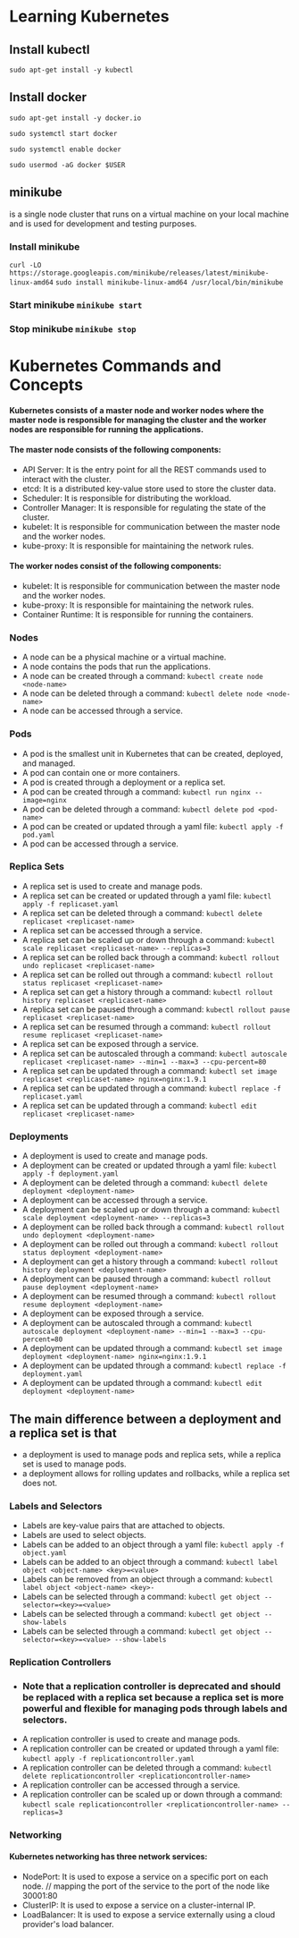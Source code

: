 # Learning Kubernetes

## Install kubectl
`` sudo apt-get install -y kubectl ``

## Install docker
`` sudo apt-get install -y docker.io ``

`` sudo systemctl start docker ``

`` sudo systemctl enable docker ``

`` sudo usermod -aG docker $USER ``

## minikube 
is a single node cluster that runs on a virtual machine on your local machine and is used for development and testing purposes.

### Install minikube
`` curl -LO https://storage.googleapis.com/minikube/releases/latest/minikube-linux-amd64 ``
`` sudo install minikube-linux-amd64 /usr/local/bin/minikube ``

### Start minikube `` minikube start ``

### Stop minikube `` minikube stop ``

# Kubernetes Commands and Concepts
#### Kubernetes consists of a master node and worker nodes where the master node is responsible for managing the cluster and the worker nodes are responsible for running the applications.

#### The master node consists of the following components:
- API Server: It is the entry point for all the REST commands used to interact with the cluster.
- etcd: It is a distributed key-value store used to store the cluster data.
- Scheduler: It is responsible for distributing the workload.
- Controller Manager: It is responsible for regulating the state of the cluster.
- kubelet: It is responsible for communication between the master node and the worker nodes.
- kube-proxy: It is responsible for maintaining the network rules.

#### The worker nodes consist of the following components:
- kubelet: It is responsible for communication between the master node and the worker nodes.
- kube-proxy: It is responsible for maintaining the network rules.
- Container Runtime: It is responsible for running the containers.

### Nodes
- A node can be a physical machine or a virtual machine.
- A node contains the pods that run the applications.
- A node can be created through a command: `` kubectl create node <node-name> ``
- A node can be deleted through a command: `` kubectl delete node <node-name> ``
- A node can be accessed through a service.

### Pods
- A pod is the smallest unit in Kubernetes that can be created, deployed, and managed.
- A pod can contain one or more containers.
- A pod is created through a deployment or a replica set.
- A pod can be created through a command: `` kubectl run nginx --image=nginx ``
- A pod can be deleted through a command: `` kubectl delete pod <pod-name> ``
- A pod can be created or updated through a yaml file: `` kubectl apply -f pod.yaml ``
- A pod can be accessed through a service.

### Replica Sets
- A replica set is used to create and manage pods.
- A replica set can be created or updated through a yaml file: `` kubectl apply -f replicaset.yaml ``
- A replica set can be deleted through a command: `` kubectl delete replicaset <replicaset-name> ``
- A replica set can be accessed through a service.
- A replica set can be scaled up or down through a command: `` kubectl scale replicaset <replicaset-name> --replicas=3 ``
- A replica set can be rolled back through a command: `` kubectl rollout undo replicaset <replicaset-name> ``
- A replica set can be rolled out through a command: `` kubectl rollout status replicaset <replicaset-name> ``
- A replica set can get a history through a command: `` kubectl rollout history replicaset <replicaset-name> ``
- A replica set can be paused through a command: `` kubectl rollout pause replicaset <replicaset-name> ``
- A replica set can be resumed through a command: `` kubectl rollout resume replicaset <replicaset-name> ``
- A replica set can be exposed through a service.
- A replica set can be autoscaled through a command: `` kubectl autoscale replicaset <replicaset-name> --min=1 --max=3 --cpu-percent=80 ``
- A replica set can be updated through a command: `` kubectl set image replicaset <replicaset-name> nginx=nginx:1.9.1 ``
- A replica set can be updated through a command: `` kubectl replace -f replicaset.yaml `` 
- A replica set can be updated through a command: `` kubectl edit replicaset <replicaset-name> ``

### Deployments
- A deployment is used to create and manage pods.
- A deployment can be created or updated through a yaml file: `` kubectl apply -f deployment.yaml ``
- A deployment can be deleted through a command: `` kubectl delete deployment <deployment-name> ``
- A deployment can be accessed through a service.
- A deployment can be scaled up or down through a command: `` kubectl scale deployment <deployment-name> --replicas=3 ``
- A deployment can be rolled back through a command: `` kubectl rollout undo deployment <deployment-name> ``
- A deployment can be rolled out through a command: `` kubectl rollout status deployment <deployment-name> ``
- A deployment can get a history through a command: `` kubectl rollout history deployment <deployment-name> ``
- A deployment can be paused through a command: `` kubectl rollout pause deployment <deployment-name> ``
- A deployment can be resumed through a command: `` kubectl rollout resume deployment <deployment-name> ``
- A deployment can be exposed through a service.
- A deployment can be autoscaled through a command: `` kubectl autoscale deployment <deployment-name> --min=1 --max=3 --cpu-percent=80 ``
- A deployment can be updated through a command: `` kubectl set image deployment <deployment-name> nginx=nginx:1.9.1 ``
- A deployment can be updated through a command: `` kubectl replace -f deployment.yaml ``
- A deployment can be updated through a command: `` kubectl edit deployment <deployment-name> ``

## The main difference between a deployment and a replica set is that 
- a deployment is used to manage pods and replica sets, while a replica set is used to manage pods.
- a deployment allows for rolling updates and rollbacks, while a replica set does not.

### Labels and Selectors
- Labels are key-value pairs that are attached to objects.
- Labels are used to select objects.
- Labels can be added to an object through a yaml file: `` kubectl apply -f object.yaml ``
- Labels can be added to an object through a command: `` kubectl label object <object-name> <key>=<value> ``
- Labels can be removed from an object through a command: `` kubectl label object <object-name> <key>- ``
- Labels can be selected through a command: `` kubectl get object --selector=<key>=<value> ``
- Labels can be selected through a command: `` kubectl get object --show-labels ``
- Labels can be selected through a command: `` kubectl get object --selector=<key>=<value> --show-labels ``

### Replication Controllers
- ### Note that a replication controller is deprecated and should be replaced with a replica set because a replica set is more powerful and flexible for managing pods through labels and selectors.
- A replication controller is used to create and manage pods.
- A replication controller can be created or updated through a yaml file: `` kubectl apply -f replicationcontroller.yaml ``
- A replication controller can be deleted through a command: `` kubectl delete replicationcontroller <replicationcontroller-name> ``
- A replication controller can be accessed through a service.
- A replication controller can be scaled up or down through a command: `` kubectl scale replicationcontroller <replicationcontroller-name> --replicas=3 ``

### Networking
#### Kubernetes networking has three network services:
- NodePort: It is used to expose a service on a specific port on each node. // mapping the port of the service to the port of the node like 30001:80
- ClusterIP: It is used to expose a service on a cluster-internal IP.
- LoadBalancer: It is used to expose a service externally using a cloud provider's load balancer.